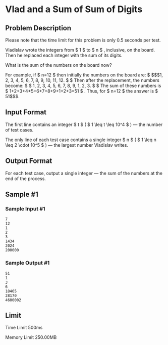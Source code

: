 # Vlad and a Sum of Sum of Digits

## Problem Description

Please note that the time limit for this problem is only 0.5 seconds per test.

Vladislav wrote the integers from $ 1 $ to $ n $ , inclusive, on the board. Then he replaced each integer with the sum of its digits.

What is the sum of the numbers on the board now?

For example, if $ n=12 $ then initially the numbers on the board are: $ $$$1, 2, 3, 4, 5, 6, 7, 8, 9, 10, 11, 12. $ $  Then after the replacement, the numbers become:  $ $ 1, 2, 3, 4, 5, 6, 7, 8, 9, 1, 2, 3. $ $  The sum of these numbers is  $ 1+2+3+4+5+6+7+8+9+1+2+3=51 $ . Thus, for  $ n=12 $  the answer is  $ 51$$$.

## Input Format

The first line contains an integer $ t $ ( $ 1 \leq t \leq 10^4 $ ) — the number of test cases.

The only line of each test case contains a single integer $ n $ ( $ 1 \leq n \leq 2 \cdot 10^5 $ ) — the largest number Vladislav writes.

## Output Format

For each test case, output a single integer — the sum of the numbers at the end of the process.

## Sample #1

### Sample Input #1

```
7
12
1
2
3
1434
2024
200000
```

### Sample Output #1

```
51
1
3
6
18465
28170
4600002
```

## Limit



Time Limit
500ms

Memory Limit
250.00MB